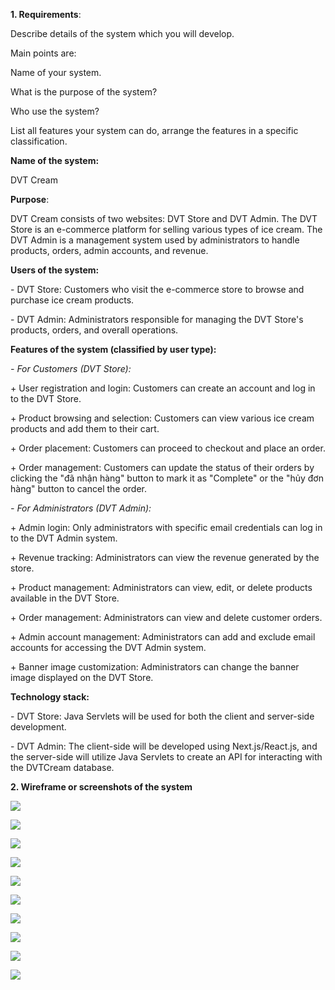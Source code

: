 ﻿**1. Requirements**: 

Describe details of the system which you will develop. 

Main points are: 

Name of your system.

What is the purpose of the system?

Who use the system?

List all features your system can do, arrange the features in a specific classification. 


**Name of the system:** 

DVT Cream

**Purpose**: 

DVT Cream consists of two websites: DVT Store and DVT Admin. The DVT Store is an e-commerce platform for selling various types of ice cream. The DVT Admin is a management system used by administrators to handle products, orders, admin accounts, and revenue.

**Users of the system:**

\- DVT Store: Customers who visit the e-commerce store to browse and purchase ice cream products.

\- DVT Admin: Administrators responsible for managing the DVT Store's products, orders, and overall operations.

**Features of the system (classified by user type):**

*- For Customers (DVT Store):*

\+ User registration and login: Customers can create an account and log in to the DVT Store.

\+ Product browsing and selection: Customers can view various ice cream products and add them to their cart.

\+ Order placement: Customers can proceed to checkout and place an order.

\+ Order management: Customers can update the status of their orders by clicking the "đã nhận hàng" button to mark it as "Complete" or the "hủy đơn hàng" button to cancel the order.

*- For Administrators (DVT Admin):*

\+ Admin login: Only administrators with specific email credentials can log in to the DVT Admin system.

\+ Revenue tracking: Administrators can view the revenue generated by the store.

\+ Product management: Administrators can view, edit, or delete products available in the DVT Store.

\+ Order management: Administrators can view and delete customer orders.

\+ Admin account management: Administrators can add and exclude email accounts for accessing the DVT Admin system.

\+ Banner image customization: Administrators can change the banner image displayed on the DVT Store.


**Technology stack:**

\- DVT Store: Java Servlets will be used for both the client and server-side development.

\- DVT Admin: The client-side will be developed using Next.js/React.js, and the server-side will utilize Java Servlets to create an API for interacting with the DVTCream database.

**2. Wireframe or screenshots of the system** 

![](./wireframe/Aspose.Words.404525e2-b4d2-43a4-bb7a-0de2509570ff.001.png)

![](./wireframe/Aspose.Words.404525e2-b4d2-43a4-bb7a-0de2509570ff.002.png)

![](./wireframe/Aspose.Words.404525e2-b4d2-43a4-bb7a-0de2509570ff.003.png)

![](./wireframe/Aspose.Words.404525e2-b4d2-43a4-bb7a-0de2509570ff.004.png)

![](./wireframe/Aspose.Words.404525e2-b4d2-43a4-bb7a-0de2509570ff.005.png)

![](./wireframe/Aspose.Words.404525e2-b4d2-43a4-bb7a-0de2509570ff.006.png)

![](./wireframe/Aspose.Words.404525e2-b4d2-43a4-bb7a-0de2509570ff.007.png)

![](./wireframe/Aspose.Words.404525e2-b4d2-43a4-bb7a-0de2509570ff.008.png)

![](./wireframe/Aspose.Words.404525e2-b4d2-43a4-bb7a-0de2509570ff.009.png)

![](./wireframe/Aspose.Words.404525e2-b4d2-43a4-bb7a-0de2509570ff.010.png)



